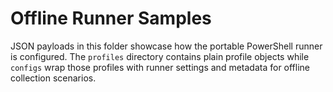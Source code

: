 # Offline Runner Samples

JSON payloads in this folder showcase how the portable PowerShell runner
is configured.  The `profiles` directory contains plain profile objects
while `configs` wrap those profiles with runner settings and metadata for
offline collection scenarios.
